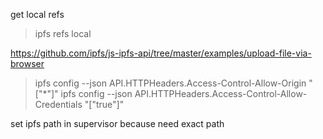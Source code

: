 get local refs
> ipfs refs local

https://github.com/ipfs/js-ipfs-api/tree/master/examples/upload-file-via-browser

> ipfs config --json API.HTTPHeaders.Access-Control-Allow-Origin "[\"*\"]"
> ipfs config --json API.HTTPHeaders.Access-Control-Allow-Credentials "[\"true\"]"

set ipfs path in supervisor because need exact path

